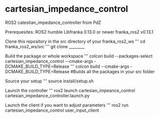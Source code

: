 # cartesian_impedance_control
ROS2 catestian_impedance_controller from PdZ

Prerequesites:
ROS2 humble
Libfranka 0.13.0 or newer
franka_ros2 v0.13.1

Clone this repository in the src directory of your franka_ros2_ws
''' cd franka_ros2_ws/src
''' git clone ________

Build the package or whole workspace 
''' colcon build --packages-select cartesian_impedance_control --cmake-args -DCMAKE_BUILD_TYPE=Release
''' colcon build --cmake-args -DCMAKE_BUILD_TYPE=Release #Builds all the packages in your src folder

Source your setup
''' source install/setup.sh 

Launch the controller 
''' ros2 launch cartesian_impeance_control cartesian_impedance_controller.launch.py

Launch the client if you want to adjust parameters
''' ros2 run cartesian_impedance_control user_input_client
